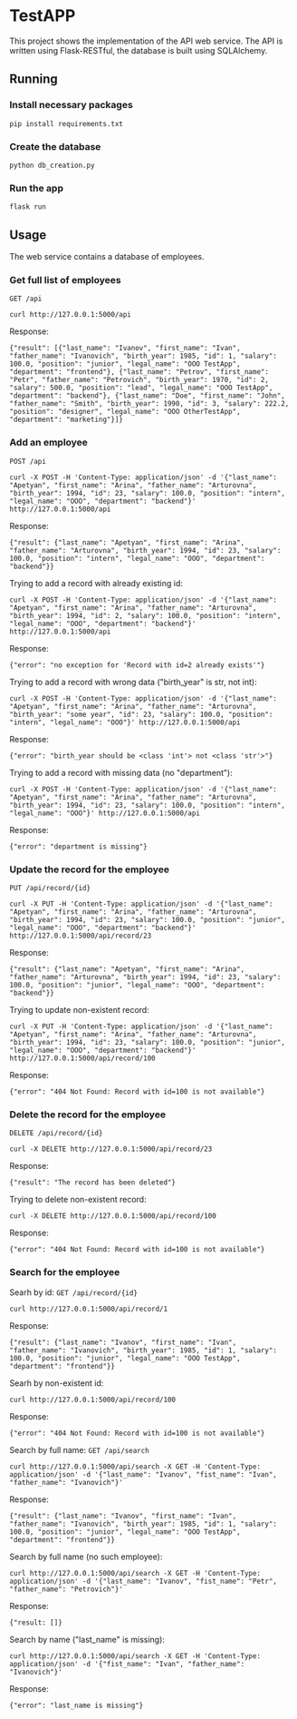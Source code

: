 # TestAPP
This project shows the implementation of the API web service. 
The API is written using Flask-RESTful, the database is built using SQLAlchemy.

## Running

### Install necessary packages
	pip install requirements.txt
	
### Create the database
	python db_creation.py
	
### Run the app
	flask run
	
## Usage
The web service contains a database of employees.

### Get full list of employees
`GET /api`

	curl http://127.0.0.1:5000/api
	
Response:

	{"result": [{"last_name": "Ivanov", "first_name": "Ivan", "father_name": "Ivanovich", "birth_year": 1985, "id": 1, "salary": 100.0, "position": "junior", "legal_name": "OOO TestApp", "department": "frontend"}, {"last_name": "Petrov", "first_name": "Petr", "father_name": "Petrovich", "birth_year": 1970, "id": 2, "salary": 500.0, "position": "lead", "legal_name": "OOO TestApp", "department": "backend"}, {"last_name": "Doe", "first_name": "John", "father_name": "Smith", "birth_year": 1990, "id": 3, "salary": 222.2, "position": "designer", "legal_name": "OOO OtherTestApp", "department": "marketing"}]}
	
### Add an employee
`POST /api`

	curl -X POST -H 'Content-Type: application/json' -d '{"last_name": "Apetyan", "first_name": "Arina", "father_name": "Arturovna", "birth_year": 1994, "id": 23, "salary": 100.0, "position": "intern", "legal_name": "OOO", "department": "backend"}' http://127.0.0.1:5000/api
	
Response:
	
	{"result": {"last_name": "Apetyan", "first_name": "Arina", "father_name": "Arturovna", "birth_year": 1994, "id": 23, "salary": 100.0, "position": "intern", "legal_name": "OOO", "department": "backend"}}
	
Trying to add a record with already existing id:

	curl -X POST -H 'Content-Type: application/json' -d '{"last_name": "Apetyan", "first_name": "Arina", "father_name": "Arturovna", "birth_year": 1994, "id": 2, "salary": 100.0, "position": "intern", "legal_name": "OOO", "department": "backend"}' http://127.0.0.1:5000/api
	
Response:

	{"error": "no exception for 'Record with id=2 already exists'"}
	
Trying to add a record with wrong data ("birth_year" is str, not int):

	curl -X POST -H 'Content-Type: application/json' -d '{"last_name": "Apetyan", "first_name": "Arina", "father_name": "Arturovna", "birth_year": "some year", "id": 23, "salary": 100.0, "position": "intern", "legal_name": "OOO"}' http://127.0.0.1:5000/api
	
Response:

	{"error": "birth_year should be <class 'int'> not <class 'str'>"}
	
Trying to add a record with missing data (no "department"):

	curl -X POST -H 'Content-Type: application/json' -d '{"last_name": "Apetyan", "first_name": "Arina", "father_name": "Arturovna", "birth_year": 1994, "id": 23, "salary": 100.0, "position": "intern", "legal_name": "OOO"}' http://127.0.0.1:5000/api

Response:

	{"error": "department is missing"}
	
	
### Update the record for the employee

`PUT /api/record/{id}`

	curl -X PUT -H 'Content-Type: application/json' -d '{"last_name": "Apetyan", "first_name": "Arina", "father_name": "Arturovna", "birth_year": 1994, "id": 23, "salary": 100.0, "position": "junior", "legal_name": "OOO", "department": "backend"}' http://127.0.0.1:5000/api/record/23
	
Response:

	{"result": {"last_name": "Apetyan", "first_name": "Arina", "father_name": "Arturovna", "birth_year": 1994, "id": 23, "salary": 100.0, "position": "junior", "legal_name": "OOO", "department": "backend"}}

Trying to update non-existent record:

	curl -X PUT -H 'Content-Type: application/json' -d '{"last_name": "Apetyan", "first_name": "Arina", "father_name": "Arturovna", "birth_year": 1994, "id": 23, "salary": 100.0, "position": "junior", "legal_name": "OOO", "department": "backend"}' http://127.0.0.1:5000/api/record/100

Response:

	{"error": "404 Not Found: Record with id=100 is not available"}

### Delete the record for the employee

`DELETE /api/record/{id}`

	curl -X DELETE http://127.0.0.1:5000/api/record/23
	
Response:

	{"result": "The record has been deleted"}
	
Trying to delete non-existent record:

	curl -X DELETE http://127.0.0.1:5000/api/record/100
	
Response:

	{"error": "404 Not Found: Record with id=100 is not available"}

	
### Search for the employee
Searh by id:
`GET /api/record/{id}`

	curl http://127.0.0.1:5000/api/record/1
	
Response:

	{"result": {"last_name": "Ivanov", "first_name": "Ivan", "father_name": "Ivanovich", "birth_year": 1985, "id": 1, "salary": 100.0, "position": "junior", "legal_name": "OOO TestApp", "department": "frontend"}}
	
Searh by non-existent id:

	curl http://127.0.0.1:5000/api/record/100
	
Response:

	{"error": "404 Not Found: Record with id=100 is not available"}

Search by full name:
`GET /api/search`

	curl http://127.0.0.1:5000/api/search -X GET -H 'Content-Type: application/json' -d '{"last_name": "Ivanov", "fist_name": "Ivan", "father_name": "Ivanovich"}'
	
Response:

	{"result": {"last_name": "Ivanov", "first_name": "Ivan", "father_name": "Ivanovich", "birth_year": 1985, "id": 1, "salary": 100.0, "position": "junior", "legal_name": "OOO TestApp", "department": "frontend"}}
	
Search by full name (no such employee):

	curl http://127.0.0.1:5000/api/search -X GET -H 'Content-Type: application/json' -d '{"last_name": "Ivanov", "fist_name": "Petr", "father_name": "Petrovich"}'
	
Response:
	
	{"result: []}
	
Search by name ("last_name" is missing):

	curl http://127.0.0.1:5000/api/search -X GET -H 'Content-Type: application/json' -d '{"fist_name": "Ivan", "father_name": "Ivanovich"}'
	
Response:

	{"error": "last_name is missing"}


